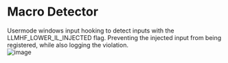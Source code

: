 # Macro Detector
Usermode windows input hooking to detect inputs with the LLMHF_LOWER_IL_INJECTED flag. Preventing the injected input from being registered, while also logging the violation.
<br>
![image](https://github.com/user-attachments/assets/7aa459dd-50fd-40fa-b331-7a183f30ce86)
